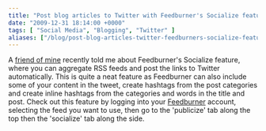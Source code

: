 ```yaml
---
title: "Post blog articles to Twitter with Feedburner's Socialize feature"
date: "2009-12-31 18:14:00 +0000"
tags: [ "Social Media", "Blogging", "Twitter" ]
aliases: ["/blog/post-blog-articles-twitter-feedburners-socialize-feature"]
---
```

A [friend of mine](http://twitter.com/m3cfa) recently told me about Feedburner's Socialize feature, where you can aggregate RSS feeds and post the links to Twitter automatically. This is quite a neat feature as Feedburner can also include some of your content in the tweet, create hashtags from the post categories and create inline hashtags from the categories and words in the title and post. Check out this feature by logging into your [Feedburner](http://feedburner.google.com/) account, selecting the feed you want to use, then go to the 'publicize' tab along the top then the 'socialize' tab along the side.